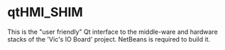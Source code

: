 # qtHMI_SHIM

This is the "user friendly" Qt interface to the middle-ware and hardware stacks of the 'Vic's IO Board' project.  NetBeans is required to build it.

